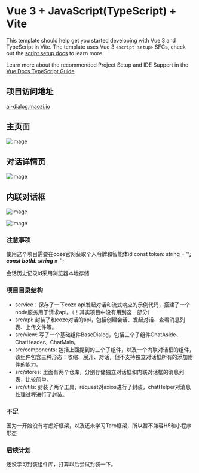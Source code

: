 # Vue 3 + JavaScript(TypeScript) + Vite

This template should help get you started developing with Vue 3 and TypeScript in Vite. The template uses Vue 3 `<script setup>` SFCs, check out the [script setup docs](https://v3.vuejs.org/api/sfc-script-setup.html#sfc-script-setup) to learn more.

Learn more about the recommended Project Setup and IDE Support in the [Vue Docs TypeScript Guide](https://vuejs.org/guide/typescript/overview.html#project-setup).


## 项目访问地址
[ai-dialog.maozi.io](https://ai-dialog.maozi.io/)

## 主页面
![image](https://github.com/user-attachments/assets/cc6e7773-3a18-4259-8ebe-d4b2e3ce6d71)
## 对话详情页
![image](https://github.com/user-attachments/assets/b0e17579-a415-4e43-8113-42266f3ba662)
## 内联对话框

![image](https://github.com/user-attachments/assets/95e654e3-a0b8-43f5-aaa7-5b50afbb6e3f)

![image](https://github.com/user-attachments/assets/7f992484-7b7b-42a6-8060-596d33ee808c)

### 注意事项
使用这个项目需要在coze官网获取个人令牌和智能体id
const token: string = '*******';
const botId: string = '*******';

会话历史记录id采用浏览器本地存储

### 项目目录结构
- service：保存了一下coze api发起对话和流式响应的示例代码，搭建了一个node服务用于请求api。（！其实项目中没有用到这一部分）
- src/api: 封装了和coze对话的api，包括创建会话、发起对话、查看消息列表、上传文件等。
- src/view: 写了一个基础组件BaseDialog，包括三个子组件ChatAside、ChatHeader、ChatMain。
- src/components: 包括上面提到的三个子组件，以及一个内联对话框的组件，该组件包含三种形态：收缩、展开、对话，但不支持独立对话框所有的添加附件的能力。
- src/stores: 里面有两个仓库，分别存储独立对话框和内联对话框的消息列表，比较简单。
- src/utils: 封装了两个工具，request对axios进行了封装，chatHelper对消息处理过程进行了封装。

### 不足
因为一开始没有考虑好框架，以及还未学习Taro框架，所以暂不兼容H5和小程序形态

### 后续计划
还没学习封装组件库，打算以后尝试封装一下。
